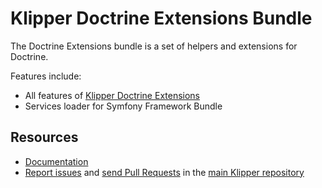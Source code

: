 Klipper Doctrine Extensions Bundle
==================================

The Doctrine Extensions bundle is a set of helpers and extensions for Doctrine.

Features include:

- All features of [Klipper Doctrine Extensions](https://github.com/klipperdev/doctrine-extensions)
- Services loader for Symfony Framework Bundle 

Resources
---------

- [Documentation](https://doc.klipper.dev/bundles/doctrine-extensions-bundle)
- [Report issues](https://github.com/klipperdev/klipper/issues)
  and [send Pull Requests](https://github.com/klipperdev/klipper/pulls)
  in the [main Klipper repository](https://github.com/klipperdev/klipper)
